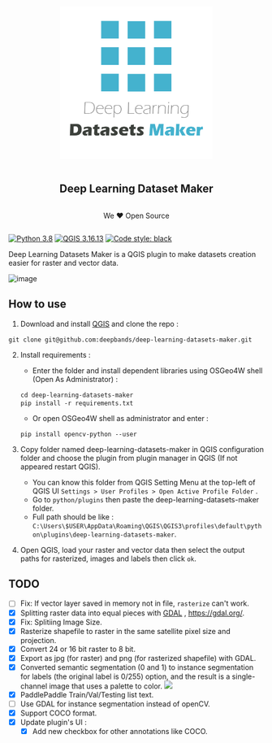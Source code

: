 ﻿<div align="center">
  <article style="display: flex; flex-direction: column; align-items: center; justify-content: center;">
      <p align="center"><img width="300" src="./docs/img/logo.png" /></p>
      <h1 style="width: 100%; text-align: center;">Deep Learning Dataset Maker</h1>
      <p align="center">We ❤️ Open Source</p>
  </article>
</div>

[![Python 3.8](https://img.shields.io/badge/python-3.8-red.svg)](https://www.python.org/downloads/release/python-380/) [![QGIS 3.16.13](https://img.shields.io/badge/qgis-3.16.13-green.svg)](https://www.qgis.org/) [![Code style: black](https://img.shields.io/badge/code%20style-black-000000.svg)](https://github.com/psf/black)

Deep Learning Datasets Maker is a QGIS plugin to make datasets creation easier for raster and vector data.

![image](https://user-images.githubusercontent.com/13020265/145733632-cc0d6029-9c51-4b6b-b914-41ad051e8db3.png)

## How to use

1. Download and install [QGIS](https://www.qgis.org/en/site/) and clone the repo :
``` git
git clone git@github.com:deepbands/deep-learning-datasets-maker.git
```
2. Install requirements :
   - Enter the folder and install dependent libraries using OSGeo4W shell (Open As Administrator) :
   ``` shell
   cd deep-learning-datasets-maker
   pip install -r requirements.txt
   ```
   - Or open OSGeo4W shell as administrator and enter :
    ``` shell
    pip install opencv-python --user
    ```

3. Copy folder named deep-learning-datasets-maker in QGIS configuration folder and choose the plugin from plugin manager in QGIS (If not appeared restart QGIS).
   - You can know this folder from QGIS Setting Menu at the top-left of QGIS UI `Settings > User Profiles > Open Active Profile Folder` .
   - Go to `python/plugins` then paste the deep-learning-datasets-maker folder.
   - Full path should be like : `C:\Users\$USER\AppData\Roaming\QGIS\QGIS3\profiles\default\python\plugins\deep-learning-datasets-maker`.

4. Open QGIS, load your raster and vector data then select the output paths for rasterized, images and labels then click `ok`.

## TODO

- [ ] Fix: If vector layer saved in memory not in file, `rasterize` can't work.
- [x] Splitting raster data into equal pieces with [GDAL](https://github.com/OSGeo/gdal) , https://gdal.org/.
- [X] Fix: Splitiing Image Size.
- [x] Rasterize shapefile to raster in the same satellite pixel size and projection.
- [x] Convert 24 or 16 bit raster to 8 bit.
- [x] Export as jpg (for raster) and png (for rasterized shapefile) with GDAL.
- [X] Converted semantic segmentation (0 and 1) to instance segmentation for labels (the original label is 0/255) option, and the result is a single-channel image that uses a palette to color. ![](https://s3.bmp.ovh/imgs/2021/09/008c5b768b7e477a.png)
- [X] PaddlePaddle Train/Val/Testing list text.
- [ ] Use GDAL for instance segmentation instead of openCV.
- [X] Support COCO format.
- [X] Update plugin's UI : 
  - [X] Add new checkbox for other annotations like COCO.
